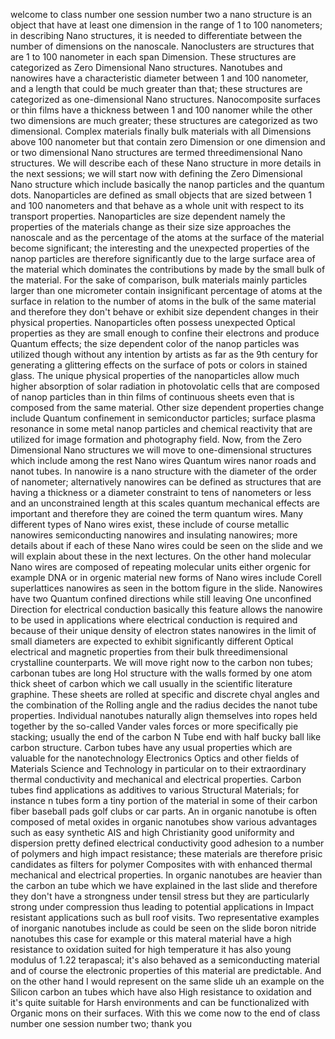 welcome to class number one session number two a nano structure is an object that have at least one dimension in the range of 1 to 100 nanometers; in describing Nano structures, it is needed to differentiate between the number of dimensions on the nanoscale. Nanoclusters are structures that are 1 to 100 nanometer in each span Dimension. These structures are categorized as Zero Dimensional Nano structures. Nanotubes and nanowires have a characteristic diameter between 1 and 100 nanometer, and a length that could be much greater than that; these structures are categorized as one-dimensional Nano structures. Nanocomposite surfaces or thin films have a thickness between 1 and 100 nanomer while the other two dimensions are much greater; these structures are categorized as two dimensional. Complex materials finally bulk materials with all Dimensions above 100 nanometer but that contain zero Dimension or one dimension and or two dimensional Nano structures are termed threedimensional Nano structures. We will describe each of these Nano structure in more details in the next sessions; we will start now with defining the Zero Dimensional Nano structure which include basically the nanop particles and the quantum dots. Nanoparticles are defined as small objects that are sized between 1 and 100 nanometers and that behave as a whole unit with respect to its transport properties. Nanoparticles are size dependent namely the properties of the materials change as their size size approaches the nanoscale and as the percentage of the atoms at the surface of the material become significant; the interesting and the unexpected properties of the nanop particles are therefore significantly due to the large surface area of the material which dominates the contributions by made by the small bulk of the material. For the sake of comparison, bulk materials mainly particles larger than one micrometer contain insignificant percentage of atoms at the surface in relation to the number of atoms in the bulk of the same material and therefore they don't behave or exhibit size dependent changes in their physical properties. Nanoparticles often possess unexpected Optical properties as they are small enough to confine their electrons and produce Quantum effects; the size dependent color of the nanop particles was utilized though without any intention by artists as far as the 9th century for generating a glittering effects on the surface of pots or colors in stained glass. The unique physical properties of the nanoparticles allow much higher absorption of solar radiation in photovolatic cells that are composed of nanop particles than in thin films of continuous sheets even that is composed from the same material. Other size dependent properties change include Quantum confinement in semiconductor particles; surface plasma resonance in some metal nanop particles and chemical reactivity that are utilized for image formation and photography field. Now, from the Zero Dimensional Nano structures we will move to one-dimensional structures which include among the rest Nano wires Quantum wires nanor roads and nanot tubes. In nanowire is a nano structure with the diameter of the order of nanometer; alternatively nanowires can be defined as structures that are having a thickness or a diameter constraint to tens of nanometers or less and an unconstrained length at this scales quantum mechanical effects are important and therefore they are coined the term quantum wires. Many different types of Nano wires exist, these include of course metallic nanowires semiconducting nanowires and insulating nanowires; more details about if each of these Nano wires could be seen on the slide and we will explain about these in the next lectures. On the other hand molecular Nano wires are composed of repeating molecular units either orgenic for example DNA or in orgenic material new forms of Nano wires include Corell superlattices nanowires as seen in the bottom figure in the slide. Nanowires have two Quantum confined directions while still leaving One unconfined Direction for electrical conduction basically this feature allows the nanowire to be used in applications where electrical conduction is required and because of their unique density of electron states nanowires in the limit of small diameters are expected to exhibit significantly different Optical electrical and magnetic properties from their bulk threedimensional crystalline counterparts. We will move right now to the carbon non tubes; carbonan tubes are long Hol structure with the walls formed by one atom thick sheet of carbon which we call usually in the scientific literature graphine. These sheets are rolled at specific and discrete chyal angles and the combination of the Rolling angle and the radius decides the nanot tube properties. Individual nanotubes naturally align themselves into ropes held together by the so-called Vander vales forces or more specifically pie stacking; usually the end of the carbon N Tube end with half bucky ball like carbon structure. Carbon tubes have any usual properties which are valuable for the nanotechnology Electronics Optics and other fields of Materials Science and Technology in particular on to their extraordinary thermal conductivity and mechanical and electrical properties. Carbon tubes find applications as additives to various Structural Materials; for instance n tubes form a tiny portion of the material in some of their carbon fiber baseball pads golf clubs or car parts. An in organic nanotube is often composed of metal oxides in organic nanotubes show various advantages such as easy synthetic AIS and high Christianity good uniformity and dispersion pretty defined electrical conductivity good adhesion to a number of polymers and high impact resistance; these materials are therefore prisic candidates as filters for polymer Composites with with enhanced thermal mechanical and electrical properties. In organic nanotubes are heavier than the carbon an tube which we have explained in the last slide and therefore they don't have a strongness under tensil stress but they are particularly strong under compression thus leading to potential applications in Impact resistant applications such as bull roof visits. Two representative examples of inorganic nanotubes include as could be seen on the slide boron nitride nanotubes this case for example or this materal material have a high resistance to oxidation suited for high temperature it has also young modulus of 1.22 terapascal; it's also behaved as a semiconducting material and of course the electronic properties of this material are predictable. And on the other hand I would represent on the same slide uh an example on the Silicon carbon an tubes which have also High resistance to oxidation and it's quite suitable for Harsh environments and can be functionalized with Organic mons on their surfaces. With this we come now to the end of class number one session number two; thank you